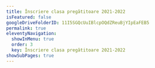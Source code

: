 ```yaml
---
title: Înscriere clasa pregătitoare 2021-2022
isFeatured: false
googleDriveFolderID: 11I5SGQcUuIBlcpOQdZReuBjYIpEaFEB5
permalink: true
eleventyNavigation:
  showInMenu: true
  order: 3
  key: Înscriere clasa pregătitoare 2021-2022
showSubPages: true
---
```

